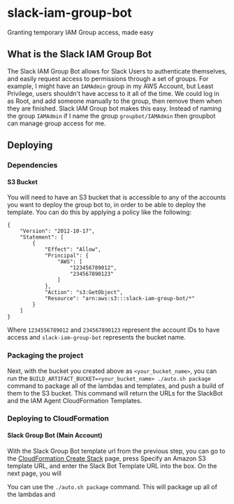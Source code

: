 # slack-iam-group-bot

Granting temporary IAM Group access, made easy

## What is the Slack IAM Group Bot

The Slack IAM Group Bot allows for Slack Users to authenticate themselves, and easily
request access to permissions through a set of groups. For example, I might have an
`IAMAdmin` group in my AWS Account, but Least Privilege, users shouldn't have access to
it all of the time. We could log in as Root, and add someone manually to the group, then
remove them when they are finished. Slack IAM Group bot makes this easy. Instead of
naming the group `IAMAdmin` if I name the group `groupbot/IAMAdmin` then groupbot can
manage group access for me.




## Deploying

### Dependencies

#### S3 Bucket

You will need to have an S3 bucket that is accessible to any of the accounts you want
to deploy the group bot to, in order to be able to deploy the template. You can do this
by applying a policy like the following:

```
{
    "Version": "2012-10-17",
    "Statement": [
        {
            "Effect": "Allow",
            "Principal": {
                "AWS": [
                    "123456789012",
                    "234567890123"
                ]
            },
            "Action": "s3:GetObject",
            "Resource": "arn:aws:s3:::slack-iam-group-bot/*"
        }
    ]
}
```

Where `1234556789012` and `234567890123` represent the account IDs to have access and `slack-iam-group-bot`
represents the bucket name.

### Packaging the project

Next, with the bucket you created above as `<your_bucket_name>`, you can run the
`BUILD_ARTIFACT_BUCKET=<your_bucket_name> ./auto.sh package` command to package all
of the lambdas and templates, and push a build of them to the S3 bucket. This command
will return the URLs for the SlackBot and the IAM Agent CloudFormation Templates.

### Deploying to CloudFormation

#### Slack Group Bot (Main Account)

With the Slack Group Bot template url from the previous step, you can go to the
[CloudFormation Create Stack](https://console.aws.amazon.com/cloudformation/home#/stacks/new)
page, press Specify an Amazon S3 template URL, and enter the Slack Bot Template URL into
the box. On the next page, you will


You can use the `./auto.sh package` command. This will package up all of the lambdas and
